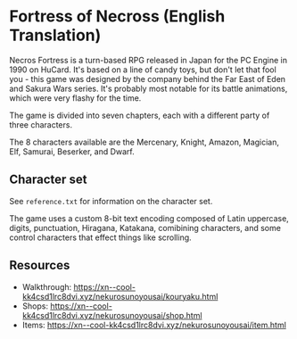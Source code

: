 Fortress of Necross (English Translation)
=========================================

Necros Fortress is a turn-based RPG released in Japan for the PC
Engine in 1990 on HuCard. It's based on a line of candy toys, but
don't let that fool you - this game was designed by the company
behind the Far East of Eden and Sakura Wars series.  It's probably
most notable for its battle animations, which were very flashy
for the time.

The game is divided into seven chapters, each with a different
party of three characters.

The 8 characters available are the Mercenary, Knight, Amazon,
Magician, Elf, Samurai, Beserker, and Dwarf.

Character set
-------------

See `reference.txt` for information on the character set.

The game uses a custom 8-bit text encoding composed of Latin
uppercase, digits, punctuation, Hiragana, Katakana, comibining
characters, and some control characters that effect things
like scrolling.

Resources
---------

* Walkthrough: https://xn--cool-kk4csd1lrc8dvi.xyz/nekurosunoyousai/kouryaku.html
* Shops: https://xn--cool-kk4csd1lrc8dvi.xyz/nekurosunoyousai/shop.html
* Items: https://xn--cool-kk4csd1lrc8dvi.xyz/nekurosunoyousai/item.html
